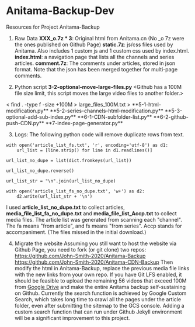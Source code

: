 # Anitama-Backup-Dev
Resources for Project Anitama-Backup 

1. Raw Data
**XXX_o.7z * 3**: Original html from Anitama.cn (No _o 7z were the ones published on Github Page)
**static.7z**: js/css files used by Anitama. Also includes 1 custom js and 1 custom css used by index.html. 
**index.html**: a navigation page that lists all the channels and series articles. 
**comment.7z**: The comments under articles, stored in json format. Note that the json has been merged together for multi-page comments. 
 
2. Python script
**3-2-optional-move-large-files.py**
<Github has a 100M file size limit, this script moves the large video files to another folder.>
<Use the command below to generate the large file list>
< find . -type f -size +100M > large_files_100M.txt >
**5-1-html-modification.py**
<Modify the original html to enable loading js/css and media files locally or under another domain. (like the Github Page)>
<The comments stored in json format originally has also been extracted and inserted into the main html.>
**5-2-series-channels-html-modification.py**
<Same functions as above, but for channel and series pages. Note it directly modifies the original files>
**5-3-optional-add-sub-index.py**
<To improve Github Page viewing experience, add index.html under each channel/series folder, so that the user does not need to type /1.html when jumping from another page.>
**6-1-CDN-subfolder-list.py**
<Create a folder list for media files folder (/cdn)>
**6-2-github-push-CDN.py**
<Although the repo size limit is 100GB, Github does not accept single commit larger than 2GB (according to one reply in their support forum, and I also tested). Therefore it's nessceary to split the commit process when uploading all the media files in /cdn folder. The previous generated folder list will serve this time. The basic idea is uploading 25 folders each commit. I suggest using non-mainland-China VPS/Dedicated server with reliable connection (no GFW) to run this script.>
**7-index-page-generator.py**
<Generate buttons' html and the corresponding Javascript used by custom index.html. ("Click to load" function)>

3. Logs:
The following python code will remove duplicate rows from text.
```
with open('article_list_fs.txt', 'r', encoding='utf-8') as d1:
	url_list = [line.strip() for line in d1.readlines()]
	
url_list_no_dupe = list(dict.fromkeys(url_list))

url_list_no_dupe.reverse()

url_list_str = "\n".join(url_list_no_dupe)

with open('article_list_fs_no_dupe.txt', 'w+') as d2:
	d2.write(url_list_str + '\n')
```

I used **article_list_no_dupe.txt** to collect articles, **media_file_list_fa_no_dupe.txt** and **media_file_list_Accp.txt** to collect media files. The article list was generated from scanning each "channel". The fa means "from article", and fs means "from series". Accp stands for accompaniment. (The files missed in the initial download.)

4. Migrate the website
Assuming you still want to host the website via Github Page, you need to fork (or git clone) two repos: 
https://github.com/John-Smith-2020/Anitama-Backup
https://github.com/John-Smith-2020/Anitama-CDN-Backup
Then modify the html in Anitama-Backup, replace the previous media file links with the new links from your own repo. If you have Git LFS enabled, it should be feasible to upload the remaining 56 videos that exceed 100M from [Google Drive](https://drive.google.com/drive/folders/1Ong9-Ad5cAhhYa3-W1hXZ643TfARb-dN?usp=sharing) and make the entire Anitama backup self-sustaining on Github. 
Currently the search function is achieved by Google Custom Search, which takes long time to crawl all the pages under the article folder, even after submitting the sitemap to the GCS console. Adding a custom search function that can run under Github Jekyll environment will be a significant improvement to this project.  
